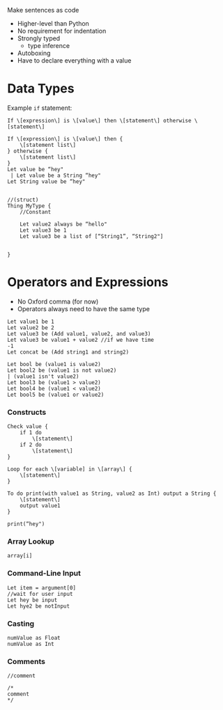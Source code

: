 Make sentences as code
- Higher-level than Python
- No requirement for indentation
- Strongly typed
	- type inference 
- Autoboxing
- Have to declare everything with a value


# Data Types

Example `if` statement:
```
If \[expression\] is \[value\] then \[statement\] otherwise \[statement\]

If \[expression\] is \[value\] then {
	\[statement list\]
} otherwise {
	\[statement list\]
}
Let value be “hey"
 | Let value be a String “hey"
Let String value be “hey"


//(struct)
Thing MyType {
	//Constant

	Let value2 always be “hello"
	Let value3 be 1
	Let value3 be a list of [“String1”, “String2"]

	
}

```

# Operators and Expressions
- No Oxford comma (for now)
- Operators always need to have the same type 

```
Let value1 be 1
Let value2 be 2
Let value3 be (Add value1, value2, and value3)
Let value3 be value1 + value2 //if we have time
-1
Let concat be (Add string1 and string2)

Let bool be (value1 is value2)
Let bool2 be (value1 is not value2)
| (value1 isn't value2)
Let bool3 be (value1 > value2)
Let bool4 be (value1 < value2)
Let bool5 be (value1 or value2)

```

### Constructs

```
Check value {
	if 1 do
		\[statement\]
	if 2 do
		\[statement\]
}

Loop for each \[variable] in \[array\] {
	\[statement\]
}

To do print(with value1 as String, value2 as Int) output a String {
	\[statement\]
	output value1
}

print(“hey")
```

### Array Lookup 

```
array[i]
```

### Command-Line Input
```
Let item = argument[0]
//wait for user input
Let hey be input
Let hye2 be notInput

```
### Casting
```
numValue as Float
numValue as Int
```

### Comments
```
//comment

/*
comment
*/

```

